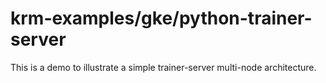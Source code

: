 # krm-examples/gke/python-trainer-server

This is a demo to illustrate a simple trainer-server multi-node architecture.
